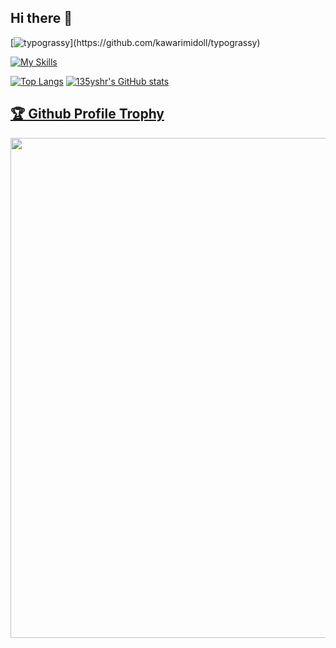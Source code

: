 ## Hi there 👋

<!--
**135yshr/135yshr** is a ✨ _special_ ✨ repository because its `README.md` (this file) appears on your GitHub profile.

Here are some ideas to get you started:

- 🔭 I’m currently working on ...
- 🌱 I’m currently learning ...
- 👯 I’m looking to collaborate on ...
- 🤔 I’m looking for help with ...
- 💬 Ask me about ...
- 📫 How to reach me: ...
- 😄 Pronouns: ...
- ⚡ Fun fact: ...
-->
[![typograssy](https://typograssy.deno.dev/api?text=Go%20language%20is%20a%20good%20one.)](https://github.com/kawarimidoll/typograssy)

[![My Skills](https://skillicons.dev/icons?i=go,laravel,flutter,dart,react,nextjs,js,ts,c,cpp,haskell,wasm,yarn,jest,graphql,nginx,postgres,mysql,redis,sqlite,firebase,dynamodb,terraform,docker,kubernetes,aws,gcp,azure,vscode,vim,neovim,md,postman,cypress,git,github,gitlab,linux,kali,redhat,debian,raspberrypi)](https://skillicons.dev)

[![Top Langs](https://github-readme-stats.vercel.app/api/top-langs/?username=135yshr&layout=donut&theme=dracula)](https://github.com/anuraghazra/github-readme-stats)
[![135yshr's GitHub stats](https://github-readme-stats.vercel.app/api?username=135yshr&theme=dracula&show_icons=true&rank_icon=github)](https://github.com/anuraghazra/github-readme-stats)


<a href="https://github.com/ryo-ma/github-profile-trophy"><h2>🏆 Github Profile Trophy</h2></a>
<a href="https://github.com/ryo-ma/github-profile-trophy">
  <img width=800 src="https://github-profile-trophy.vercel.app/?username=135yshr&column=5&theme=darkhub"/>
</a>
